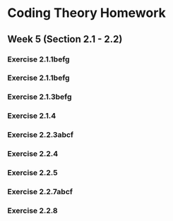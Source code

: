 # Coding Theory Homework

## Week 5 (Section 2.1 - 2.2)

### Exercise 2.1.1befg

### Exercise 2.1.1befg

### Exercise 2.1.3befg

### Exercise 2.1.4

### Exercise 2.2.3abcf

### Exercise 2.2.4

### Exercise 2.2.5

### Exercise 2.2.7abcf

### Exercise 2.2.8

